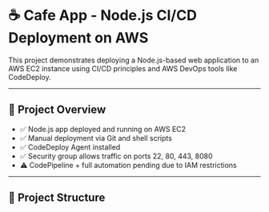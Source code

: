 # ☕ Cafe App - Node.js CI/CD Deployment on AWS

This project demonstrates deploying a Node.js-based web application to an AWS EC2 instance using CI/CD principles and AWS DevOps tools like CodeDeploy.

---

## 🚀 Project Overview

- ✅ Node.js app deployed and running on AWS EC2
- ✅ Manual deployment via Git and shell scripts
- ✅ CodeDeploy Agent installed
- ✅ Security group allows traffic on ports 22, 80, 443, 8080
- ⚠️ CodePipeline + full automation pending due to IAM restrictions

---

## 📁 Project Structure


